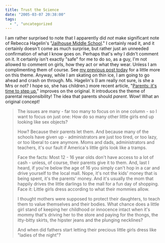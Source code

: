 ```yaml
---
title: Trust the Science
date: "2005-03-07 20:38:00"
tags:
  - ", "uncategorized
---
```

<p> I am rather surprised to note that I apparently did
<em>not</em> make significant note of Rebecca Hagelin's "<a href="http://www.townhall.com/columnists/rebeccahagelin/rh20050225.shtml">Jailhouse
Middle School</a>."  I certainly read it, and it certainly doesn't
come as much surprise, but rather just an unneeded confirmation
of what I know goes on.  Perhaps that's why I didn't comment
on it.  It certainly isn't exactly "safe" for me to do so,
as a guy, I'm not allowed to comment on girls, how they act
or what they wear.  Unless I am complimenting them of course.
See <a href="./view.php?date=20050307-1448">my previous post
today</a> for a little more on this theme.  Anyway, while
I am skating on thin ice, I am going to go ahead and crash
on through.  Ms. Hagelin's (I am really not sure, is she a
Mrs or not? I hope so, she has children.) more recent article, "<a href="http://www.townhall.com/columnists/rebeccahagelin/rh20050304.shtml">Parents:
it's time to step up</a>," improves on the original.  It introduces
the theme of parental responsibility!  The idea that parents should
<em>parent</em>.  Wow!  What an original concept!</p>

<blockquote><p>The issues are many - far too many to focus on in
one column - so I want to focus on just one: How do so many other
little girls end up looking like sex objects?</p>

<p>How? Because their parents let them. And because many of the
schools have given up - administrators are just too tired, or too
lazy, or too liberal to care anymore.  Moms and dads, administrators
and teachers, it's our fault if America's little girls look like
a tramps.</p>

<p>Face the facts: Most 12 - 16 year olds don't have access to a
lot of cash - unless, of course, their parents give it to them.
And, last I heard, if you're below the age of 16 you simply can't
hop in a car and drive yourself to the local mall.  Nope, it's not
the kids' money that is being spent, it's the parents' money. And
it's usually the mom that happily drives the little darlings to
the mall for a fun day of shopping.  Face it: Little girls dress
according to what their mommies allow.</p>

<p>I thought mothers were supposed to protect their daughters,
to teach them to value themselves and their bodies. What chance
does a little girl stand of keeping her childhood or innocence
intact when it's mommy that's driving her to the store and paying
for the thongs, the itty-bitty skirts, the hipster jeans and the
plunging necklines?</p>

<p>And when did fathers start letting their precious little girls
dress like "ladies of the night"?</p></blockquote>

